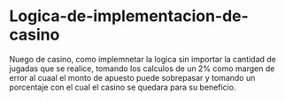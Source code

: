 # Logica-de-implementacion-de-casino
 Nuego de casino, como implemnetar la logica sin importar la cantidad de jugadas que se realice, tomando los calculos de un 2% como margen de error al cuaal el monto de apuesto puede sobrepasar y tomando un porcentaje con el cual el casino se quedara para su beneficio.
